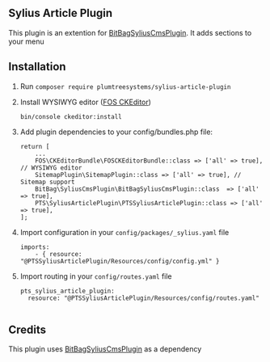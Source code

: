 ## Sylius Article Plugin

This plugin is an extention for [BitBagSyliusCmsPlugin](https://github.com/BitBagCommerce/SyliusCmsPlugin/).
It adds sections to your menu

## Installation

1. Run `composer require plumtreesystems/sylius-article-plugin`

2. Install WYSIWYG editor ([FOS CKEditor](https://symfony.com/doc/master/bundles/FOSCKEditorBundle/usage/ckeditor.html)) 

    `bin/console ckeditor:install`

3. Add plugin dependencies to your config/bundles.php file:
   ```
   return [
       ...
       FOS\CKEditorBundle\FOSCKEditorBundle::class => ['all' => true], // WYSIWYG editor
       SitemapPlugin\SitemapPlugin::class => ['all' => true], // Sitemap support
       BitBag\SyliusCmsPlugin\BitBagSyliusCmsPlugin::class  => ['all' => true],
       PTS\SyliusArticlePlugin\PTSSyliusArticlePlugin::class => ['all' => true],
   ];

4. Import configuration in your `config/packages/_sylius.yaml` file
    ```
    imports:
        - { resource: "@PTSSyliusArticlePlugin/Resources/config/config.yml" }

5. Import routing in your `config/routes.yaml` file
    ```
    pts_sylius_article_plugin:
      resource: "@PTSSyliusArticlePlugin/Resources/config/routes.yaml"


## Credits

This plugin uses [BitBagSyliusCmsPlugin](https://github.com/BitBagCommerce/SyliusCmsPlugin/) as a dependency
